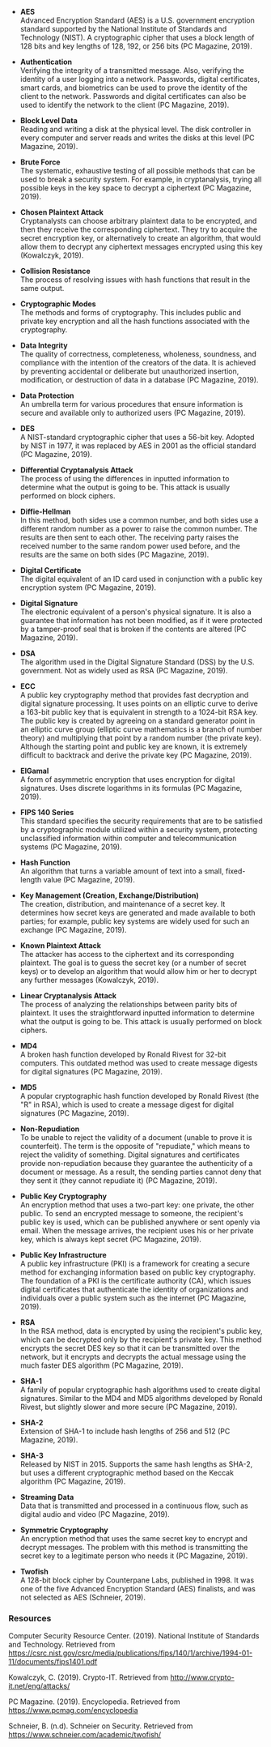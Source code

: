 - **AES**  
Advanced Encryption Standard (AES) is a U.S. government encryption standard supported by the National Institute of Standards and Technology (NIST). A cryptographic cipher that uses a block length of 128 bits and key lengths of 128, 192, or 256 bits (PC Magazine, 2019).

- **Authentication**  
Verifying the integrity of a transmitted message. Also, verifying the identity of a user logging into a network. Passwords, digital certificates, smart cards, and biometrics can be used to prove the identity of the client to the network. Passwords and digital certificates can also be used to identify the network to the client (PC Magazine, 2019).

- **Block Level Data**  
Reading and writing a disk at the physical level. The disk controller in every computer and server reads and writes the disks at this level (PC Magazine, 2019).

- **Brute Force**  
The systematic, exhaustive testing of all possible methods that can be used to break a security system. For example, in cryptanalysis, trying all possible keys in the key space to decrypt a ciphertext (PC Magazine, 2019).

- **Chosen Plaintext Attack**  
Cryptanalysts can choose arbitrary plaintext data to be encrypted, and then they receive the corresponding ciphertext. They try to acquire the secret encryption key, or alternatively to create an algorithm, that would allow them to decrypt any ciphertext messages encrypted using this key (Kowalczyk, 2019).

- **Collision Resistance**  
The process of resolving issues with hash functions that result in the same output.

- **Cryptographic Modes**  
The methods and forms of cryptography. This includes public and private key encryption and all the hash functions associated with the cryptography.

- **Data Integrity**  
The quality of correctness, completeness, wholeness, soundness, and compliance with the intention of the creators of the data. It is achieved by preventing accidental or deliberate but unauthorized insertion, modification, or destruction of data in a database (PC Magazine, 2019).

- **Data Protection**  
An umbrella term for various procedures that ensure information is secure and available only to authorized users (PC Magazine, 2019).

- **DES**  
A NIST-standard cryptographic cipher that uses a 56-bit key. Adopted by NIST in 1977, it was replaced by AES in 2001 as the official standard (PC Magazine, 2019).

- **Differential Cryptanalysis Attack**  
The process of using the differences in inputted information to determine what the output is going to be. This attack is usually performed on block ciphers.

- **Diffie-Hellman**  
In this method, both sides use a common number, and both sides use a different random number as a power to raise the common number. The results are then sent to each other. The receiving party raises the received number to the same random power used before, and the results are the same on both sides (PC Magazine, 2019).
 
- **Digital Certificate**  
The digital equivalent of an ID card used in conjunction with a public key encryption system (PC Magazine, 2019).

- **Digital Signature**  
The electronic equivalent of a person's physical signature. It is also a guarantee that information has not been modified, as if it were protected by a tamper-proof seal that is broken if the contents are altered (PC Magazine, 2019).
 
- **DSA**  
The algorithm used in the Digital Signature Standard (DSS) by the U.S. government. Not as widely used as RSA (PC Magazine, 2019).

- **ECC**  
A public key cryptography method that provides fast decryption and digital signature processing. It uses points on an elliptic curve to derive a 163-bit public key that is equivalent in strength to a 1024-bit RSA key. The public key is created by agreeing on a standard generator point in an elliptic curve group (elliptic curve mathematics is a branch of number theory) and multiplying that point by a random number (the private key). Although the starting point and public key are known, it is extremely difficult to backtrack and derive the private key (PC Magazine, 2019).

- **ElGamal**  
A form of asymmetric encryption that uses encryption for digital signatures. Uses discrete logarithms in its formulas (PC Magazine, 2019).

- **FIPS 140 Series**  
This standard specifies the security requirements that are to be satisfied by a cryptographic module utilized within a security system, protecting unclassified information within computer and telecommunication systems (PC Magazine, 2019).

- **Hash Function**  
An algorithm that turns a variable amount of text into a small, fixed-length value (PC Magazine, 2019).

- **Key Management (Creation, Exchange/Distribution)**  
The creation, distribution, and maintenance of a secret key. It determines how secret keys are generated and made available to both parties; for example, public key systems are widely used for such an exchange (PC Magazine, 2019).

- **Known Plaintext Attack**  
The attacker has access to the ciphertext and its corresponding plaintext. The goal is to guess the secret key (or a number of secret keys) or to develop an algorithm that would allow him or her to decrypt any further messages (Kowalczyk, 2019).

- **Linear Cryptanalysis Attack**  
The process of analyzing the relationships between parity bits of plaintext. It uses the straightforward inputted information to determine what the output is going to be. This attack is usually performed on block ciphers.

- **MD4**  
A broken hash function developed by Ronald Rivest for 32-bit computers. This outdated method was used to create message digests for digital signatures (PC Magazine, 2019).

- **MD5**  
A popular cryptographic hash function developed by Ronald Rivest (the "R" in RSA), which is used to create a message digest for digital signatures (PC Magazine, 2019).

- **Non-Repudiation**  
To be unable to reject the validity of a document (unable to prove it is counterfeit). The term is the opposite of "repudiate," which means to reject the validity of something. Digital signatures and certificates provide non-repudiation because they guarantee the authenticity of a document or message. As a result, the sending parties cannot deny that they sent it (they cannot repudiate it) (PC Magazine, 2019).

- **Public Key Cryptography**  
An encryption method that uses a two-part key: one private, the other public. To send an encrypted message to someone, the recipient's public key is used, which can be published anywhere or sent openly via email. When the message arrives, the recipient uses his or her private key, which is always kept secret (PC Magazine, 2019).

- **Public Key Infrastructure**  
A public key infrastructure (PKI) is a framework for creating a secure method for exchanging information based on public key cryptography. The foundation of a PKI is the certificate authority (CA), which issues digital certificates that authenticate the identity of organizations and individuals over a public system such as the internet (PC Magazine, 2019).

- **RSA**  
In the RSA method, data is encrypted by using the recipient's public key, which can be decrypted only by the recipient's private key. This method encrypts the secret DES key so that it can be transmitted over the network, but it encrypts and decrypts the actual message using the much faster DES algorithm (PC Magazine, 2019).

- **SHA-1**  
A family of popular cryptographic hash algorithms used to create digital signatures. Similar to the MD4 and MD5 algorithms developed by Ronald Rivest, but slightly slower and more secure (PC Magazine, 2019).

- **SHA-2**  
Extension of SHA-1 to include hash lengths of 256 and 512 (PC Magazine, 2019).

- **SHA-3**  
Released by NIST in 2015. Supports the same hash lengths as SHA-2, but uses a different cryptographic method based on the Keccak algorithm (PC Magazine, 2019).

- **Streaming Data**  
Data that is transmitted and processed in a continuous flow, such as digital audio and video (PC Magazine, 2019).

- **Symmetric Cryptography**  
An encryption method that uses the same secret key to encrypt and decrypt messages. The problem with this method is transmitting the secret key to a legitimate person who needs it (PC Magazine, 2019).

- **Twofish**  
A 128-bit block cipher by Counterpane Labs, published in 1998. It was one of the five Advanced Encryption Standard (AES) finalists, and was not selected as AES (Schneier, 2019).

### Resources

Computer Security Resource Center. (2019). National Institute of Standards and Technology. Retrieved from https://csrc.nist.gov/csrc/media/publications/fips/140/1/archive/1994-01-11/documents/fips1401.pdf

Kowalczyk, C. (2019). Crypto-IT. Retrieved from http://www.crypto-it.net/eng/attacks/

PC Magazine. (2019). Encyclopedia. Retrieved from https://www.pcmag.com/encyclopedia

Schneier, B. (n.d). Schneier on Security. Retrieved from https://www.schneier.com/academic/twofish/
